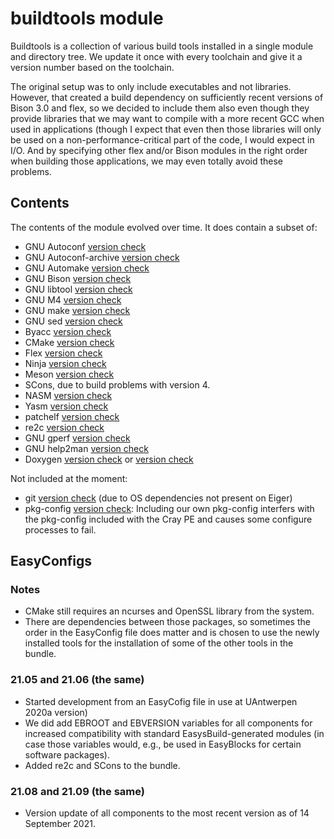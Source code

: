 # buildtools module

Buildtools is a collection of various build tools installed in a single module and
directory tree. We update it once with every toolchain and give it a version number
based on the toolchain.

The original setup was to only include executables and not libraries. However, that
created a build dependency on sufficiently recent versions of Bison 3.0 and flex, so
we decided to include them also even though they provide libraries that we may want
to compile with a more recent GCC when used in applications (though I expect that
even then those libraries will only be used on a non-performance-critical part of
the code, I would expect in I/O. And by specifying other flex and/or Bison modules
in the right order when building those applications, we may even totally avoid
these problems.


## Contents

The contents of the module evolved over time. It does contain a subset of:
* GNU Autoconf [version check](https://ftp.gnu.org/gnu/autoconf/)
* GNU Autoconf-archive [version check](https://ftp.gnu.org/gnu/autoconf-archive/)
* GNU Automake [version check](https://ftp.gnu.org/gnu/automake/)
* GNU Bison [version check](https://ftp.gnu.org/gnu/bison/)
* GNU libtool [version check](https://www.gnu.org/software/libtool/)
* GNU M4 [version check](https://www.gnu.org/software/m4/)
* GNU make [version check](https://ftp.gnu.org/gnu/make/)
* GNU sed [version check](https://ftp.gnu.org/gnu/sed/)
* Byacc [version check](ftp://ftp.invisible-island.net/byacc)
* CMake [version check](http://www.cmake.org/)
* Flex [version check](https://github.com/westes/flex/releases)
* Ninja [version check](https://ninja-build.org/)
* Meson [version check](https://pypi.org/project/meson/#history)
* SCons, due to build problems with version 4.
* NASM [version check](http://www.nasm.us/)
* Yasm [version check](http://yasm.tortall.net/)
* patchelf [version check](https://github.com/NixOS/patchelf/releases)
* re2c [version check](https://github.com/skvadrik/re2c/releases)
* GNU gperf [version check](https://www.gnu.org/software/gperf/)
* GNU help2man [version check](http://ftpmirror.gnu.org/help2man/)
* Doxygen [version check](http://www.doxygen.nl/download.html) or [version check](https://github.com/doxygen/doxygen/releases)

Not included at the moment:
* git [version check](https://github.com/git/git/releases)
  (due to OS dependencies not present on Eiger)
* pkg-config [version check](https://www.freedesktop.org/wiki/Software/pkg-config/):
  Including our own pkg-config interfers with the pkg-config included with the Cray
  PE and causes some configure processes to fail.


## EasyConfigs

### Notes

* CMake still requires an ncurses and OpenSSL library from the system.
* There are dependencies between those packages, so sometimes the order in the
  EasyConfig file does matter and is chosen to use the newly installed tools
  for the installation of some of the other tools in the bundle.


### 21.05 and 21.06 (the same)

* Started development from an EasyCofig file in use at UAntwerpen 2020a version)
* We did add EBROOT and EBVERSION variables for all components for increased compatibility
  with standard EasysBuild-generated modules (in case those variables would, e.g.,
  be used in EasyBlocks for certain software packages).
* Added re2c and SCons to the bundle.


### 21.08 and 21.09 (the same)

 * Version update of all components to the most recent version as of 14 September
   2021.

